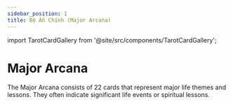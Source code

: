 ```yaml
---
sidebar_position: 1
title: Bộ Ẩn Chính (Major Arcana)
---
```


import TarotCardGallery from '@site/src/components/TarotCardGallery';


# Major Arcana

The Major Arcana consists of 22 cards that represent major life themes and lessons. They often indicate significant life events or spiritual lessons.

<TarotCardGallery category="major" />
